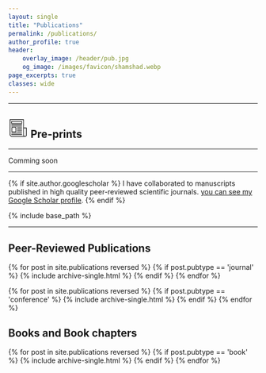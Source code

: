 ```yaml
---
layout: single
title: "Publications"
permalink: /publications/
author_profile: true
header:
    overlay_image: /header/pub.jpg
    og_image: /images/favicon/shamshad.webp
page_excerpts: true
classes: wide
---
```


<hr>
<h2><img src="/images/pub/Publications.webp" height="40" width="40"> Pre-prints </h2>
<hr>
Comming soon


<hr>

{% if site.author.googlescholar %}
 I have collaborated to manuscripts published in high quality peer-reviewed scientific journals. 
 <a href="{{site.author.googlescholar}}">you can see my Google Scholar profile</a>.
{% endif %}

{% include base_path %}

<hr>

<h2>Peer-Reviewed Publications</h2> 
{% for post in site.publications reversed %}
  {% if post.pubtype == 'journal' %}
      {% include archive-single.html %}
  {% endif %}
{% endfor %}

<!-- <h2>Conference Papers</h2>-->
{% for post in site.publications reversed %}
  {% if post.pubtype == 'conference' %}
      {% include archive-single.html %}
  {% endif %}
{% endfor %}

<h2>Books and Book chapters</h2>
{% for post in site.publications reversed %}
  {% if post.pubtype == 'book' %}
      {% include archive-single.html %}
  {% endif %}
{% endfor %}

<!-- <h2>Academic</h2>
{% for post in site.publications reversed %}
  {% if post.pubtype == 'academic' %}
      {% include archive-single.html %}
  {% endif %}
{% endfor %} -->



